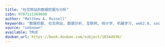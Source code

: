 ```yaml
---
title: "社交网站的数据挖掘与分析"
isbn: 9787111369608
author: "Matthew A. Russell"
keywords: "数据挖掘, 社交网站, 数据分析, 互联网, 统计学, 机器学习, web2.0, social_media"
source: "unknown"
available: TRUE
douban_url: https://book.douban.com/subject/10344930/
---
```


